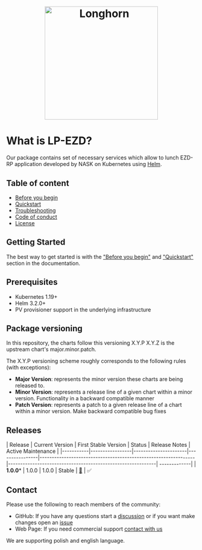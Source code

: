 <h1 align="center" style="border-bottom: none">
    <a href="https://linuxpolska.com/pl/" target="_blank"><img alt="Longhorn" width="300px" src="https://github.com/linuxpolska/ezd-rp/blob/release/1.0.0/docs/LinuxPolska-icon.png""></a>
</h1>




# What is LP-EZD?


Our package contains set of necessary services which allow  to lunch EZD-RP application developed by NASK on Kubernetes using [Helm](https://github.com/helm/helm).




## Table of content
- [Before you begin](PREREQUISITES.md)
- [Quickstart](QUICKSTART.md)
- [Troubleshooting](TROUBLESHOOTING.md)
- [Code of conduct](CODE_OF_CONDUCT.md)
- [License](LICENSE)


## Getting Started

The best way to get started is with the  ["Before you begin"](PREREQUISITES.md) and  ["Quickstart"](QUICKSTART.md)
section in the documentation.


## Prerequisites

- Kubernetes 1.19+
- Helm 3.2.0+
- PV provisioner support in the underlying infrastructure


## Package versioning

In this repository, the charts follow this versioning X.Y.P 
X.Y.Z is the upstream chart's major.minor.patch.

The X.Y.P versioning scheme roughly corresponds to the following rules (with exceptions):
- **Major Version**: represents the minor version these charts are being released to.
- **Minor Version**: represents a release line of a given chart within a minor version. Functionality in a backward compatible manner
- **Patch Version**: represents a patch to a given release line of a chart within a minor version. Make backward compatible bug fixes

## Releases
| Release   | Current Version | First Stable Version | Status         | Release Notes                                        | Active Maintenance |
|-----------|-----------------|----------------------|----------------|----------------------------------------------------------------|-------------------------------------------------------------| -------------|
| **1.0.0***  | 1.0.0           | 1.0.0                | Stable         | [🔗](https://github.com/linuxpolska/ezd-rp/releases/tag/1.0.0) | ✅

## Contact

Please use the following to reach members of the community:


- GitHub:  If you have any questions start a [discussion](https://github.com/linuxpolska/ezd-rp/discussions) or if you want make changes open an [issue](https://github.com/linuxpolska/ezd-rp//issues)  
- Web Page: If you need commercial support [contact with us](https://linuxpolska.com/pl/kontakt/)

We are supporting polish and english language.
